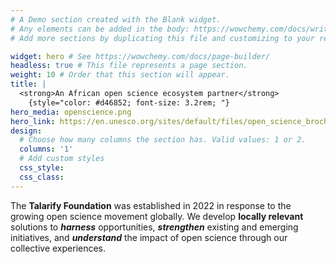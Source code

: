 ```yaml
---
# A Demo section created with the Blank widget.
# Any elements can be added in the body: https://wowchemy.com/docs/writing-markdown-latex/
# Add more sections by duplicating this file and customizing to your requirements.

widget: hero # See https://wowchemy.com/docs/page-builder/
headless: true # This file represents a page section.
weight: 10 # Order that this section will appear.
title: |
  <strong>An African open science ecosystem partner</strong>
    {style="color: #d46852; font-size: 3.2rem; "} 
hero_media: openscience.png
hero_link: https://en.unesco.org/sites/default/files/open_science_brochure_en.pdf
design:
  # Choose how many columns the section has. Valid values: 1 or 2.
  columns: '1'
  # Add custom styles
  css_style:
  css_class:
---
```


The **Talarify Foundation** was established in 2022 in response to the growing open science movement globally. We develop **locally relevant** solutions to _**harness**_ opportunities, _**strengthen**_ existing and emerging initiatives, and _**understand**_ the impact of open science through our collective experiences.